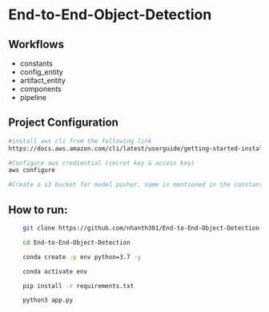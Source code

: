 # End-to-End-Object-Detection

## Workflows

- constants
- config_entity
- artifact_entity
- components
- pipeline

## Project Configuration
```bash
#install aws cli from the following link
https://docs.aws.amazon.com/cli/latest/userguide/getting-started-install.html
```
```bash
#Configure aws crediential (secret key & access key)
aws configure
```
```bash
#Create a s3 bucket for model pusher. name is mentioned in the constant
```

## How to run:

```bash
    git clone https://github.com/nhanth301/End-to-End-Object-Detection.git
```

```bash
    cd End-to-End-Object-Detection
```

```bash
    conda create -p env python=3.7 -y
```

```bash
    conda activate env
```

```bash
    pip install -r requirements.txt
```

```bash
    python3 app.py
```